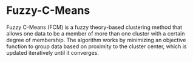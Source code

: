 # Fuzzy-C-Means
Fuzzy C-Means (FCM) is a fuzzy theory-based clustering method that allows one data to be a member of more than one cluster with a certain degree of membership. The algorithm works by minimizing an objective function to group data based on proximity to the cluster center, which is updated iteratively until it converges.
